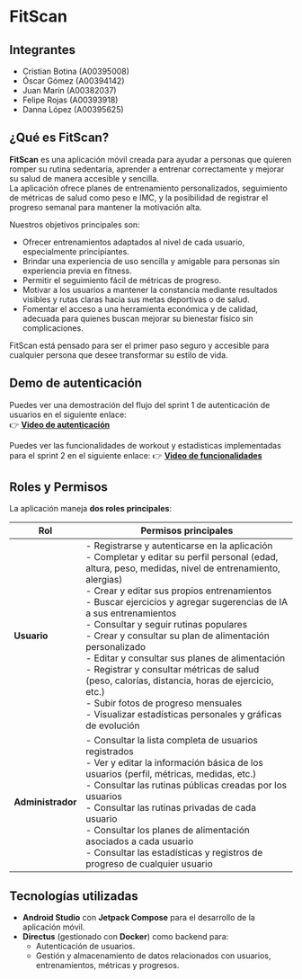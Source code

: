 # FitScan

## Integrantes

- Cristian Botina (A00395008)  
- Óscar Gómez (A00394142)  
- Juan Marín (A00382037)  
- Felipe Rojas (A00393918)  
- Danna López (A00395625)

## ¿Qué es FitScan?

**FitScan** es una aplicación móvil creada para ayudar a personas que quieren romper su rutina sedentaria, aprender a entrenar correctamente y mejorar su salud de manera accesible y sencilla.  
La aplicación ofrece planes de entrenamiento personalizados, seguimiento de métricas de salud como peso e IMC, y la posibilidad de registrar el progreso semanal para mantener la motivación alta.

Nuestros objetivos principales son:

- Ofrecer entrenamientos adaptados al nivel de cada usuario, especialmente principiantes.
- Brindar una experiencia de uso sencilla y amigable para personas sin experiencia previa en fitness.
- Permitir el seguimiento fácil de métricas de progreso.
- Motivar a los usuarios a mantener la constancia mediante resultados visibles y rutas claras hacia sus metas deportivas o de salud.
- Fomentar el acceso a una herramienta económica y de calidad, adecuada para quienes buscan mejorar su bienestar físico sin complicaciones.

FitScan está pensado para ser el primer paso seguro y accesible para cualquier persona que desee transformar su estilo de vida.

## Demo de autenticación

Puedes ver una demostración del flujo del sprint 1 de autenticación de usuarios en el siguiente enlace:  
👉 **[Video de autenticación](https://youtube.com/shorts/ox61H1Qyyjo?feature=share)**

Puedes ver las funcionalidades de workout y estadisticas implementadas para el sprint 2 en el siguiente enlace:
 👉 **[Video de funcionalidades](https://youtu.be/iRs79wpJSSQ)**

## Roles y Permisos

La aplicación maneja **dos roles principales**:

| Rol               | Permisos principales                                                                                                                                                                |
|-------------------|-------------------------------------------------------------------------------------------------------------------------------------------------------------------------------------|
| **Usuario**        | - Registrarse y autenticarse en la aplicación<br>- Completar y editar su perfil personal (edad, altura, peso, medidas, nivel de entrenamiento, alergias)<br>- Crear y editar sus propios entrenamientos<br>- Buscar ejercicios y agregar sugerencias de IA a sus entrenamientos<br>- Consultar y seguir rutinas populares<br>- Crear y consultar su plan de alimentación personalizado<br>- Editar y consultar sus planes de alimentación<br>- Registrar y consultar métricas de salud (peso, calorías, distancia, horas de ejercicio, etc.)<br>- Subir fotos de progreso mensuales<br>- Visualizar estadísticas personales y gráficas de evolución |
| **Administrador** | - Consultar la lista completa de usuarios registrados<br>- Ver y editar la información básica de los usuarios (perfil, métricas, medidas, etc.)<br>- Consultar las rutinas públicas creadas por los usuarios<br>- Consultar las rutinas privadas de cada usuario<br>- Consultar los planes de alimentación asociados a cada usuario<br>- Consultar las estadísticas y registros de progreso de cualquier usuario |

## Tecnologías utilizadas

- **Android Studio** con **Jetpack Compose** para el desarrollo de la aplicación móvil.
- **Directus** (gestionado con **Docker**) como backend para:
  - Autenticación de usuarios.
  - Gestión y almacenamiento de datos relacionados con usuarios, entrenamientos, métricas y progresos.
